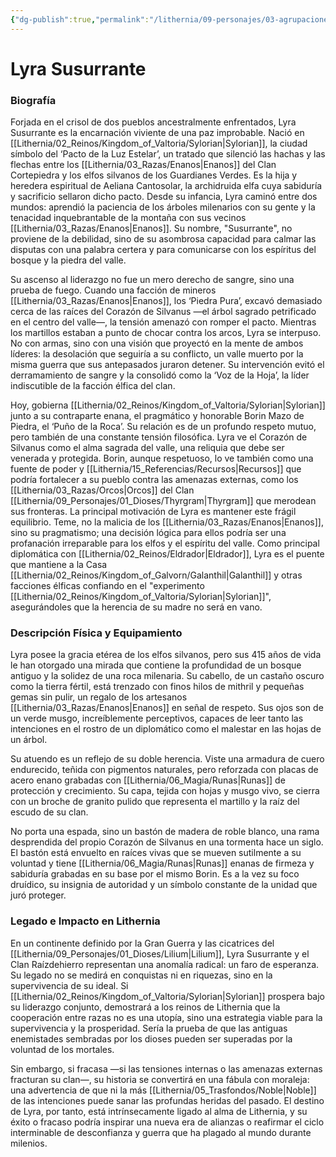 ```yaml
---
{"dg-publish":true,"permalink":"/lithernia/09-personajes/03-agrupaciones/clan-raizdehierro/lyra-susurrante/","tags":["[lithernia","personajes","Clan Raízdehierro","elfos","druidas","Sylorian"]}
---
```


# Lyra Susurrante

### Biografía

Forjada en el crisol de dos pueblos ancestralmente enfrentados, Lyra Susurrante es la encarnación viviente de una paz improbable. Nació en [[Lithernia/02_Reinos/Kingdom_of_Valtoria/Sylorian\|Sylorian]], la ciudad símbolo del ‘Pacto de la Luz Estelar’, un tratado que silenció las hachas y las flechas entre los [[Lithernia/03_Razas/Enanos\|Enanos]] del Clan Cortepiedra y los elfos silvanos de los Guardianes Verdes. Es la hija y heredera espiritual de Aeliana Cantosolar, la archidruida elfa cuya sabiduría y sacrificio sellaron dicho pacto. Desde su infancia, Lyra caminó entre dos mundos: aprendió la paciencia de los árboles milenarios con su gente y la tenacidad inquebrantable de la montaña con sus vecinos [[Lithernia/03_Razas/Enanos\|Enanos]]. Su nombre, "Susurrante", no proviene de la debilidad, sino de su asombrosa capacidad para calmar las disputas con una palabra certera y para comunicarse con los espíritus del bosque y la piedra del valle.

Su ascenso al liderazgo no fue un mero derecho de sangre, sino una prueba de fuego. Cuando una facción de mineros [[Lithernia/03_Razas/Enanos\|Enanos]], los ‘Piedra Pura’, excavó demasiado cerca de las raíces del Corazón de Silvanus —el árbol sagrado petrificado en el centro del valle—, la tensión amenazó con romper el pacto. Mientras los martillos estaban a punto de chocar contra los arcos, Lyra se interpuso. No con armas, sino con una visión que proyectó en la mente de ambos líderes: la desolación que seguiría a su conflicto, un valle muerto por la misma guerra que sus antepasados juraron detener. Su intervención evitó el derramamiento de sangre y la consolidó como la ‘Voz de la Hoja’, la líder indiscutible de la facción élfica del clan.

Hoy, gobierna [[Lithernia/02_Reinos/Kingdom_of_Valtoria/Sylorian\|Sylorian]] junto a su contraparte enana, el pragmático y honorable Borin Mazo de Piedra, el ‘Puño de la Roca’. Su relación es de un profundo respeto mutuo, pero también de una constante tensión filosófica. Lyra ve el Corazón de Silvanus como el alma sagrada del valle, una reliquia que debe ser venerada y protegida. Borin, aunque respetuoso, lo ve también como una fuente de poder y [[Lithernia/15_Referencias/Recursos\|Recursos]] que podría fortalecer a su pueblo contra las amenazas externas, como los [[Lithernia/03_Razas/Orcos\|Orcos]] del Clan [[Lithernia/09_Personajes/01_Dioses/Thyrgram\|Thyrgram]] que merodean sus fronteras. La principal motivación de Lyra es mantener este frágil equilibrio. Teme, no la malicia de los [[Lithernia/03_Razas/Enanos\|Enanos]], sino su pragmatismo; una decisión lógica para ellos podría ser una profanación irreparable para los elfos y el espíritu del valle. Como principal diplomática con [[Lithernia/02_Reinos/Eldrador\|Eldrador]], Lyra es el puente que mantiene a la Casa [[Lithernia/02_Reinos/Kingdom_of_Galvorn/Galanthil\|Galanthil]] y otras facciones élficas confiando en el "experimento [[Lithernia/02_Reinos/Kingdom_of_Valtoria/Sylorian\|Sylorian]]", asegurándoles que la herencia de su madre no será en vano.

### Descripción Física y Equipamiento

Lyra posee la gracia etérea de los elfos silvanos, pero sus 415 años de vida le han otorgado una mirada que contiene la profundidad de un bosque antiguo y la solidez de una roca milenaria. Su cabello, de un castaño oscuro como la tierra fértil, está trenzado con finos hilos de mithril y pequeñas gemas sin pulir, un regalo de los artesanos [[Lithernia/03_Razas/Enanos\|Enanos]] en señal de respeto. Sus ojos son de un verde musgo, increíblemente perceptivos, capaces de leer tanto las intenciones en el rostro de un diplomático como el malestar en las hojas de un árbol.

Su atuendo es un reflejo de su doble herencia. Viste una armadura de cuero endurecido, teñida con pigmentos naturales, pero reforzada con placas de acero enano grabadas con [[Lithernia/06_Magia/Runas\|Runas]] de protección y crecimiento. Su capa, tejida con hojas y musgo vivo, se cierra con un broche de granito pulido que representa el martillo y la raíz del escudo de su clan.

No porta una espada, sino un bastón de madera de roble blanco, una rama desprendida del propio Corazón de Silvanus en una tormenta hace un siglo. El bastón está envuelto en raíces vivas que se mueven sutilmente a su voluntad y tiene [[Lithernia/06_Magia/Runas\|Runas]] enanas de firmeza y sabiduría grabadas en su base por el mismo Borin. Es a la vez su foco druídico, su insignia de autoridad y un símbolo constante de la unidad que juró proteger.

### Legado e Impacto en Lithernia

En un continente definido por la Gran Guerra y las cicatrices del [[Lithernia/09_Personajes/01_Dioses/Lilium\|Lilium]], Lyra Susurrante y el Clan Raízdehierro representan una anomalía radical: un faro de esperanza. Su legado no se medirá en conquistas ni en riquezas, sino en la supervivencia de su ideal. Si [[Lithernia/02_Reinos/Kingdom_of_Valtoria/Sylorian\|Sylorian]] prospera bajo su liderazgo conjunto, demostrará a los reinos de Lithernia que la cooperación entre razas no es una utopía, sino una estrategia viable para la supervivencia y la prosperidad. Sería la prueba de que las antiguas enemistades sembradas por los dioses pueden ser superadas por la voluntad de los mortales.

Sin embargo, si fracasa —si las tensiones internas o las amenazas externas fracturan su clan—, su historia se convertirá en una fábula con moraleja: una advertencia de que ni la más [[Lithernia/05_Trasfondos/Noble\|Noble]] de las intenciones puede sanar las profundas heridas del pasado. El destino de Lyra, por tanto, está intrínsecamente ligado al alma de Lithernia, y su éxito o fracaso podría inspirar una nueva era de alianzas o reafirmar el ciclo interminable de desconfianza y guerra que ha plagado al mundo durante milenios.
